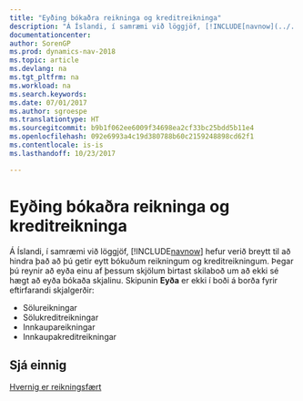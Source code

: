 ```yaml
---
title: "Eyðing bókaðra reikninga og kreditreikninga"
description: "Á Íslandi, í samræmi við löggjöf, [!INCLUDE[navnow](../../includes/navnow_md.md)] hefur verið breytt til að hindra það að þú getir eytt bókuðum reikningum og kreditreikningum."
documentationcenter: 
author: SorenGP
ms.prod: dynamics-nav-2018
ms.topic: article
ms.devlang: na
ms.tgt_pltfrm: na
ms.workload: na
ms.search.keywords: 
ms.date: 07/01/2017
ms.author: sgroespe
ms.translationtype: HT
ms.sourcegitcommit: b9b1f062ee6009f34698ea2cf33bc25bdd5b11e4
ms.openlocfilehash: 092e6993a4c19d380788b60c2159248898cd62f1
ms.contentlocale: is-is
ms.lasthandoff: 10/23/2017

---
```

# <a name="deleting-posted-invoices-and-credit-memos"></a>Eyðing bókaðra reikninga og kreditreikninga
Á Íslandi, í samræmi við löggjöf, [!INCLUDE[navnow](../../includes/navnow_md.md)] hefur verið breytt til að hindra það að þú getir eytt bókuðum reikningum og kreditreikningum. Þegar þú reynir að eyða einu af þessum skjölum birtast skilaboð um að ekki sé hægt að eyða bókaða skjalinu. Skipunin **Eyða** er ekki í boði á borða fyrir eftirfarandi skjalgerðir:  

- Sölureikningar  
- Sölukreditreikningar  
- Innkaupareikningar  
- Innkaupakreditreikningar  

## <a name="see-also"></a>Sjá einnig  
[Hvernig er reikningsfært](../../sales-how-invoice-sales.md)

